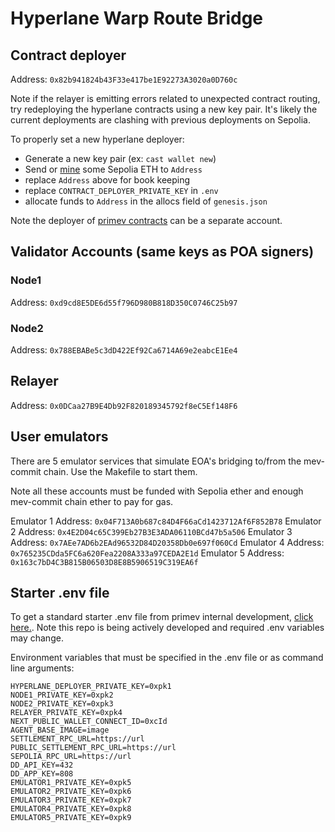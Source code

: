 # Hyperlane Warp Route Bridge

## Contract deployer

Address:    `0x82b941824b43F33e417be1E92273A3020a0D760c`

Note if the relayer is emitting errors related to unexpected contract routing, try redeploying the hyperlane contracts using a new key pair. It's likely the current deployments are clashing with previous deployments on Sepolia.

To properly set a new hyperlane deployer:
* Generate a new key pair (ex: `cast wallet new`)
* Send or [mine](https://sepolia-faucet.pk910.de/) some Sepolia ETH to `Address`
* replace `Address` above for book keeping
* replace `CONTRACT_DEPLOYER_PRIVATE_KEY` in `.env`
* allocate funds to `Address` in the allocs field of `genesis.json`

Note the deployer of [primev contracts](https://github.com/primevprotocol/contracts) can be a separate account.

## Validator Accounts (same keys as POA signers)

### Node1

Address:     `0xd9cd8E5DE6d55f796D980B818D350C0746C25b97`

### Node2

Address:     `0x788EBABe5c3dD422Ef92Ca6714A69e2eabcE1Ee4`

## Relayer

Address:     `0x0DCaa27B9E4Db92F820189345792f8eC5Ef148F6`

## User emulators

There are 5 emulator services that simulate EOA's bridging to/from the mev-commit chain. Use the Makefile to start them. 

Note all these accounts must be funded with Sepolia ether and enough mev-commit chain ether to pay for gas.

Emulator 1 Address: `0x04F713A0b687c84D4F66aCd1423712Af6F852B78`
Emulator 2 Address: `0x4E2D04c65C399Eb27B3E3ADA06110BCd47b5a506`
Emulator 3 Address: `0x7AEe7AD6b2EAd96532D84D20358Db0e697f060Cd`
Emulator 4 Address: `0x765235CDda5FC6a620Fea2208A333a97CEDA2E1d`
Emulator 5 Address: `0x163c7bD4C3B815B06503D8E8B5906519C319EA6f`

## Starter .env file
To get a standard starter .env file from primev internal development, [click here.](https://www.notion.so/Private-keys-and-env-for-settlement-layer-245a4f3f4fe040a7b72a6be91131d9c2?pvs=4). Note this repo is being actively developed and required .env variables may change.

Environment variables that must be specified in the .env file or as command line arguments:

```
HYPERLANE_DEPLOYER_PRIVATE_KEY=0xpk1
NODE1_PRIVATE_KEY=0xpk2
NODE2_PRIVATE_KEY=0xpk3
RELAYER_PRIVATE_KEY=0xpk4
NEXT_PUBLIC_WALLET_CONNECT_ID=0xcId
AGENT_BASE_IMAGE=image
SETTLEMENT_RPC_URL=https://url
PUBLIC_SETTLEMENT_RPC_URL=https://url
SEPOLIA_RPC_URL=https://url
DD_API_KEY=432
DD_APP_KEY=808
EMULATOR1_PRIVATE_KEY=0xpk5
EMULATOR2_PRIVATE_KEY=0xpk6
EMULATOR3_PRIVATE_KEY=0xpk7
EMULATOR4_PRIVATE_KEY=0xpk8
EMULATOR5_PRIVATE_KEY=0xpk9
```
